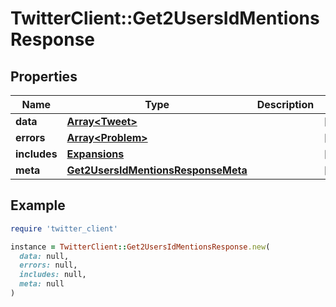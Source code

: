 # TwitterClient::Get2UsersIdMentionsResponse

## Properties

| Name | Type | Description | Notes |
| ---- | ---- | ----------- | ----- |
| **data** | [**Array&lt;Tweet&gt;**](Tweet.md) |  | [optional] |
| **errors** | [**Array&lt;Problem&gt;**](Problem.md) |  | [optional] |
| **includes** | [**Expansions**](Expansions.md) |  | [optional] |
| **meta** | [**Get2UsersIdMentionsResponseMeta**](Get2UsersIdMentionsResponseMeta.md) |  | [optional] |

## Example

```ruby
require 'twitter_client'

instance = TwitterClient::Get2UsersIdMentionsResponse.new(
  data: null,
  errors: null,
  includes: null,
  meta: null
)
```

